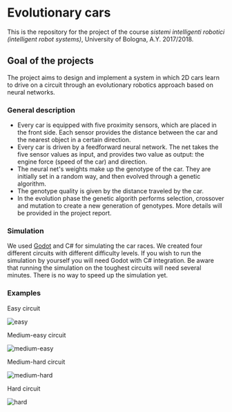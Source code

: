 # Evolutionary cars
This is the repository for the project of the course _sistemi intelligenti robotici (intelligent robot systems)_, University of Bologna, A.Y. 2017/2018.
## Goal of the projects
The project aims to design and implement a system in which 2D cars learn to drive on a circuit through an evolutionary robotics approach based on neural networks.
### General description
- Every car is equipped with five proximity sensors, which are placed in the front side. Each sensor provides the distance between the car and the nearest object in a certain direction.
- Every car is driven by a feedforward neural network. The net takes the five sensor values as input, and provides two value as output: the engine force (speed of the car) and direction.
- The neural net's weights make up the genotype of the car. They are initially set in a random way, and then evolved through a genetic algorithm.
- The genotype quality is given by the distance traveled by the car.
- In the evolution phase the genetic algorith performs selection, crossover and mutation to create a new generation of genotypes.
More details will be provided in the project report.
### Simulation  
We used [Godot](https://godotengine.org) and C# for simulating the car races. We created four different circuits with different difficulty levels. If you wish to run the simulation by yourself you will need Godot with C# integration. Be aware that running the simulation on the toughest circuits will need several minutes. There is no way to speed up the simulation yet.
### Examples
Easy circuit

![easy](https://github.com/manuelperuzzi/evolutionary-cars/blob/master/examples/evo-cars_track02.gif?raw=true)

Medium-easy circuit

![medium-easy](https://github.com/manuelperuzzi/evolutionary-cars/blob/master/examples/evo-cars_track03.gif?raw=true)

Medium-hard circuit

![medium-hard](https://github.com/manuelperuzzi/evolutionary-cars/blob/master/examples/evo-cars_track01.gif?raw=true)

Hard circuit

![hard](https://github.com/manuelperuzzi/evolutionary-cars/blob/master/examples/evo-cars_track04.gif?raw=true)
